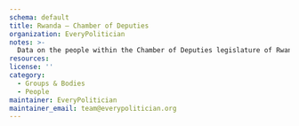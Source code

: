 ```yaml
---
schema: default
title: Rwanda — Chamber of Deputies
organization: EveryPolitician
notes: >-
  Data on the people within the Chamber of Deputies legislature of Rwanda.
resources:
license: ''
category:
  - Groups & Bodies
  - People
maintainer: EveryPolitician
maintainer_email: team@everypolitician.org
---
```

